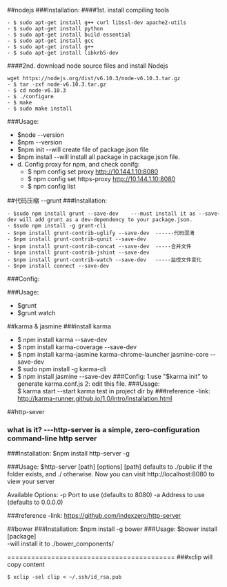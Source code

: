 ##nodejs
###Installation:
####1st. install compiling tools
```
- $ sudo apt-get install g++ curl libssl-dev apache2-utils
- $ sudo apt-get install python
- $ sudo apt-get install build-essential
- $ sudo apt-get install gcc
- $ sudo apt-get install g++
- $ sudo apt-get install libkrb5-dev
```
####2nd. download node source files and install Nodejs
```
wget https://nodejs.org/dist/v6.10.3/node-v6.10.3.tar.gz
- $ tar -zxf node-v6.10.3.tar.gz
- $ cd node-v6.10.3
- $ ./configure
- $ make
- $ sudo make install
```
###Usage:
- $node --version
- $npm --version
- $npm init		--will create file of package.json file
- $npm install	--will install all package in package.json file.
- d. Config proxy for npm, and check conifg:
    - $ npm config set proxy http://10.144.1.10:8080
    - $ npm config set https-proxy http://10.144.1.10:8080
    - $ npm config list
	
##代码压缩 --grunt
###Installation:
```
- $sudo npm install grunt --save-dev	---must install it as --save-dev will add grunt as a dev-dependency to your package.json.
- $sudo npm install -g grunt-cli
- $npm install grunt-contrib-uglify --save-dev  ------代码混淆
- $npm install grunt-contrib-qunit --save-dev
- $npm install grunt-contrib-concat --save-dev  -----合并文件
- $npm install grunt-contrib-jshint --save-dev
- $npm install grunt-contrib-watch --save-dev   -----监控文件变化
- $npm install connect --save-dev
```
###Config:

###Usage:
- $grunt
- $grunt watch
	
		

##karma & jasmine
###install karma
- $ npm install karma --save-dev
- $ npm install karma-coverage --save-dev
- $ npm install karma-jasmine karma-chrome-launcher jasmine-core --save-dev
- $ sudo npm install -g karma-cli
- $ npm install jasmine --save-dev
###Config:
1:use "$karma init" to generate karma.conf.js
2: edit this file.
###Usage:	
$ karma start		--start karma test in project dir by
###reference
-link: http://karma-runner.github.io/1.0/intro/installation.html

##http-sever
### what is it? ---http-server is a simple, zero-configuration command-line http server
###Installation:
$npm install http-server -g

###Usage:
$http-server [path] [options]
[path] defaults to ./public if the folder exists, and ./ otherwise.
Now you can visit http://localhost:8080 to view your server

Available Options:
-p Port to use (defaults to 8080)
-a Address to use (defaults to 0.0.0.0)

###reference
-link: https://github.com/indexzero/http-server


##bower
###Installation:
$npm install -g bower
###Usage:
$bower install [package]  
-will install it to ./bower_components/    

==========================================
###xclip will copy content
```
$ xclip -sel clip < ~/.ssh/id_rsa.pub
```
